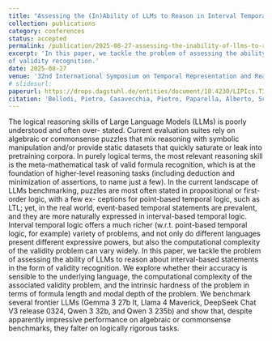 ```yaml
---
title: "Assessing the (In)Ability of LLMs to Reason in Interval Temporal Logic"
collection: publications
category: conferences
status: accepted
permalink: /publication/2025-08-27-assessing-the-inability-of-llms-to-reason-in-interval-temporal-logic
excerpt: 'In this paper, we tackle the problem of assessing the ability of LLMs to reason about interval-based statements in the form
of validity recognition.'
date: 2025-08-27
venue: '32nd International Symposium on Temporal Representation and Reasoning (TIME 2025), London, UK, 27-29 August 2025'
# slidesurl:
paperurl: https://drops.dagstuhl.de/entities/document/10.4230/LIPIcs.TIME.2025.4
citation: 'Bellodi, Pietro, Casavecchia, Pietro, Paparella, Alberto, Sciavicco, Guido, and Stan, Eduard I. (2025). &quot;Assessing the (In)Ability of LLMs to Reason in Interval Temporal Logic.&quot; <i>32nd International Symposium on Temporal Representation and Reasoning (TIME 2025), London, UK, 27-29 August 2025</i>. 1(1).'
---
```


The logical reasoning skills of Large Language Models (LLMs) is poorly understood and often over-
stated. Current evaluation suites rely on algebraic or commonsense puzzles that mix reasoning with
symbolic manipulation and/or provide static datasets that quickly saturate or leak into pretraining
corpora. In purely logical terms, the most relevant reasoning skill is the meta-mathematical task
of valid formula recognition, which is at the foundation of higher-level reasoning tasks (including
deduction and minimization of assertions, to name just a few). In the current landscape of LLMs
benchmarking, puzzles are most often stated in propositional or first-order logic, with a few ex-
ceptions for point-based temporal logic, such as LTL; yet, in the real world, event-based temporal
statements are prevalent, and they are more naturally expressed in interval-based temporal logic.
Interval temporal logic offers a much richer (w.r.t. point-based temporal logic, for example) variety
of problems, and not only do different languages present different expressive powers, but also the
computational complexity of the validity problem can vary widely. In this paper, we tackle the
problem of assessing the ability of LLMs to reason about interval-based statements in the form
of validity recognition. We explore whether their accuracy is sensible to the underlying language,
the computational complexity of the associated validity problem, and the intrinsic hardness of the
problem in terms of formula length and modal depth of the problem. We benchmark several frontier
LLMs (Gemma 3 27b It, Llama 4 Maverick, DeepSeek Chat V3 release 0324, Qwen 3 32b, and Qwen
3 235b) and show that, despite apparently impressive performance on algebraic or commonsense
benchmarks, they falter on logically rigorous tasks.
